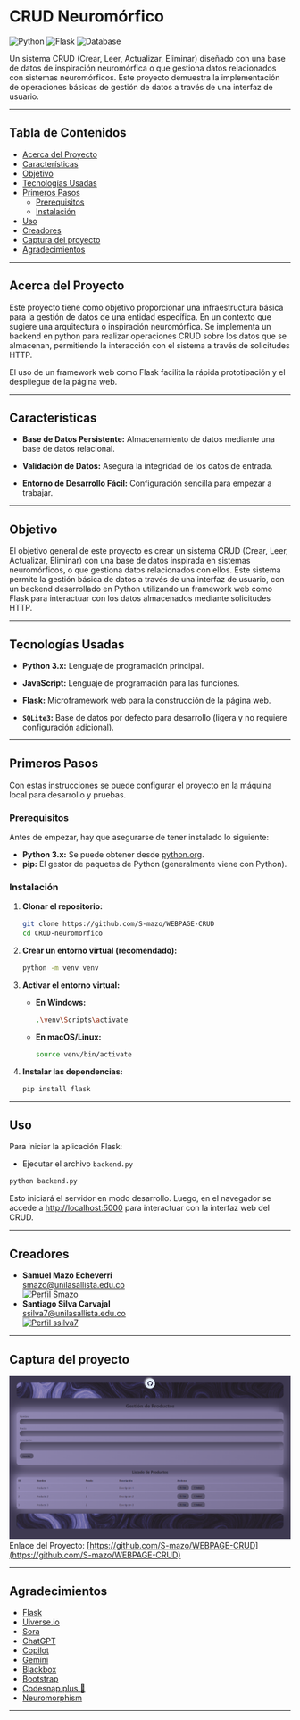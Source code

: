 # CRUD Neuromórfico

![Python](https://img.shields.io/badge/Python-3.x-blue.svg)
![Flask](https://img.shields.io/badge/Flask-2.x-lightgrey.svg)
![Database](https://img.shields.io/badge/Base_de_datos-SQLite-green.svg)


Un sistema CRUD (Crear, Leer, Actualizar, Eliminar) diseñado con una base de datos de inspiración neuromórfica o que gestiona datos relacionados con sistemas neuromórficos. Este proyecto demuestra la implementación de operaciones básicas de gestión de datos a través de una interfaz de usuario.

---

## Tabla de Contenidos

- [Acerca del Proyecto](#acerca-del-proyecto)
- [Características](#características)
- [Objetivo](#objetivo)
- [Tecnologías Usadas](#tecnologías-usadas)
- [Primeros Pasos](#primeros-pasos)
  - [Prerequisitos](#prerequisitos)
  - [Instalación](#instalación)
- [Uso](#uso)
- [Creadores](#creadores)
- [Captura del proyecto](#captura-del-proyecto)
- [Agradecimientos](#agradecimientos)

---

## Acerca del Proyecto

Este proyecto tiene como objetivo proporcionar una infraestructura básica para la gestión de datos de una entidad específica. En un contexto que sugiere una arquitectura o inspiración neuromórfica. Se implementa un backend en python para realizar operaciones CRUD sobre los datos que se almacenan, permitiendo la interacción con el sistema a través de solicitudes HTTP. 

El uso de un framework web como Flask facilita la rápida prototipación y el despliegue de la página web.

---

## Características

- **Base de Datos Persistente:** Almacenamiento de datos mediante una base de datos relacional.

- **Validación de Datos:** Asegura la integridad de los datos de entrada.

- **Entorno de Desarrollo Fácil:** Configuración sencilla para empezar a trabajar.

---
## Objetivo
El objetivo general de este proyecto es crear un sistema CRUD (Crear, Leer, Actualizar, Eliminar) con una base de datos inspirada en sistemas neuromórficos, o que gestiona datos relacionados con ellos. Este sistema permite la gestión básica de datos a través de una interfaz de usuario, con un backend desarrollado en Python utilizando un framework web como Flask para interactuar con los datos almacenados mediante solicitudes HTTP.

---

## Tecnologías Usadas

* **Python 3.x:** Lenguaje de programación principal.
* **JavaScript:** Lenguaje de programación para las funciones.
* **Flask:** Microframework web para la construcción de la página web.

* **`SQLite3`:** Base de datos por defecto para desarrollo (ligera y no requiere configuración adicional).


---

## Primeros Pasos

Con estas instrucciones se puede configurar el proyecto en la máquina local para desarrollo y pruebas.

### Prerequisitos

Antes de empezar, hay que asegurarse de tener instalado lo siguiente:

* **Python 3.x:** Se puede obtener desde [python.org](https://www.python.org/downloads/).
* **pip:** El gestor de paquetes de Python (generalmente viene con Python).

### Instalación

1.  **Clonar el repositorio:**
    ```bash
    git clone https://github.com/S-mazo/WEBPAGE-CRUD
    cd CRUD-neuromorfico
    ```

2.  **Crear un entorno virtual (recomendado):**
    ```bash
    python -m venv venv
    ```

3.  **Activar el entorno virtual:**
    * **En Windows:**
        ```bash
        .\venv\Scripts\activate
        ```
    * **En macOS/Linux:**
        ```bash
        source venv/bin/activate
        ```

4.  **Instalar las dependencias:**
    ```bash
    pip install flask
    ```

---


## Uso

Para iniciar la aplicación Flask:
* Ejecutar el archivo `backend.py`

```bash
python backend.py
```

Esto iniciará el servidor en modo desarrollo. Luego, en el navegador se accede a [http://localhost:5000](http://localhost:5000) para interactuar con la interfaz web del CRUD.


---
## Creadores
 - **Samuel Mazo Echeverri** <br> smazo@unilasallista.edu.co <br> [![Perfil Smazo](https://img.shields.io/badge/Github-S--mazo-blue)](https://github.com/S-mazo)
 - **Santiago Silva Carvajal** <br> ssilva7@unilasallista.edu.co <br> [![Perfil ssilva7](https://img.shields.io/badge/Github-rokuritas-green)](https://github.com/rokuritas)

---
## Captura del proyecto
![Captura del proyecto](static/img/foto3.png)
Enlace del Proyecto: [https://github.com/S-mazo/WEBPAGE-CRUD](https://github.com/S-mazo/WEBPAGE-CRUD)

---

## Agradecimientos

* [Flask](https://flask.palletsprojects.com/)
* [Uiverse.io](https://uiverse.io/)
* [Sora](https://sora.chatgpt.com/)
* [ChatGPT](https://chat.openai.com/)
* [Copilot](https://copilot.github.com/)
* [Gemini](https://gemini.com/)
* [Blackbox](https://blackbox.ai/)
* [Bootstrap](https://getbootstrap.com/)
* [Codesnap plus 📸](https://marketplace.visualstudio.com/items?itemName=huibizhang.codesnap-plus)
* [Neuromorphism](https://neumorphism.io/)
---
